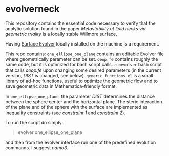 # evolverneck

This repository contains the essential code necessary to verify that the analytic solution found in the paper *Metastability of lipid necks via geometric triality* is a locally stable Willmore surface.

Having [Surface Evolver](http://facstaff.susqu.edu/brakke/evolver/evolver.html) locally installed on the machine is a requirement.

This repo contains:
`one_ellipse_one_plane` contains an editable Evolver file where geometrically parameter can be set.
`oeop.fe` contains roughly the same code, but it is optimized for bash script calls. 
`runevolver` bash script that calls _oeop.fe_ upon changing some desired parameters (in the current version, _DIST_ is changed, see below).
`generic_functions.el` is a small library of ad-hoc functions, useful to optimize the geometric flow and to save geometric data in Mathematica-friendly format.

In `one_ellipse_one_plane`, the parameter _DIST_ determines the distance between the sphere center and the horizontal plane. The steric interaction of the plane and of the sphere with the surface are implemented as inequality constraints (see _constraint 1_ and _constraint 2_). 

To run the script do simply:

> evolver one_ellipse_one_plane

and then from the evolver interface run one of the predefined evolution commands. I suggest _namo3_. 
